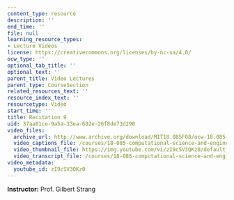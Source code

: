 ```yaml
---
content_type: resource
description: ''
end_time: ''
file: null
learning_resource_types:
- Lecture Videos
license: https://creativecommons.org/licenses/by-nc-sa/4.0/
ocw_type: ''
optional_tab_title: ''
optional_text: ''
parent_title: Video Lectures
parent_type: CourseSection
related_resources_text: ''
resource_index_text: ''
resourcetype: Video
start_time: ''
title: Recitation 9
uid: 37aa81ce-9a5a-33ea-602e-26f8de73d290
video_files:
  archive_url: http://www.archive.org/download/MIT18.085F08/ocw-18.085-f08-rec09_300k.mp4
  video_captions_file: /courses/18-085-computational-science-and-engineering-i-fall-2008/3e29e314e89c59c0aa96e8e97da968e2_zI9cSV3QKz0.vtt
  video_thumbnail_file: https://img.youtube.com/vi/zI9cSV3QKz0/default.jpg
  video_transcript_file: /courses/18-085-computational-science-and-engineering-i-fall-2008/237769a1acd1d4c3e96efcf3126fadfc_zI9cSV3QKz0.pdf
video_metadata:
  youtube_id: zI9cSV3QKz0
---
```


**Instructor:** Prof. Gilbert Strang

